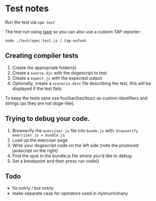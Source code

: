 # Test notes

Run the test via `npm test`

The test run using [tape](https://www.npmjs.org/package/tape) so you can also use a custom TAP reporter:

````
node ./test/spec.test.js | tap-unfunk
````

## Creating compiler tests

1. Create the appropriate folder(s)
1. Create a `source.djs` with the dogescript to test.
1. Create a `expect.js` with the expected output.
1. Optionally, create a `scenario.desc` file describing the test, this will be displayed if the test fails.

To keep the tests sane use foo/bar/baz/buzz as custom identifiers and strings (as they are not doge-like).

## Trying to debug your code.
1. Browserify the `exerciser.js` file into `bunde.js` with: `browserify exerciser.js > bundle.js`
1. Load up the exerciser page
1. Write your dogescript code on the left side (note the produced javascript on the right)
1. Find the spot in the bundle.js file where you'd like to debug
1. Set a breakpoint and then press run code()

## Todo

- fix notrly / but notrly
- make separate case for operators used in rly/much/many
